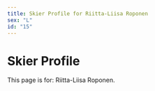```yaml
---
title: Skier Profile for Riitta-Liisa Roponen
sex: "L"
id: "15"
---
```


# Skier Profile

This page is for: Riitta-Liisa Roponen.
    